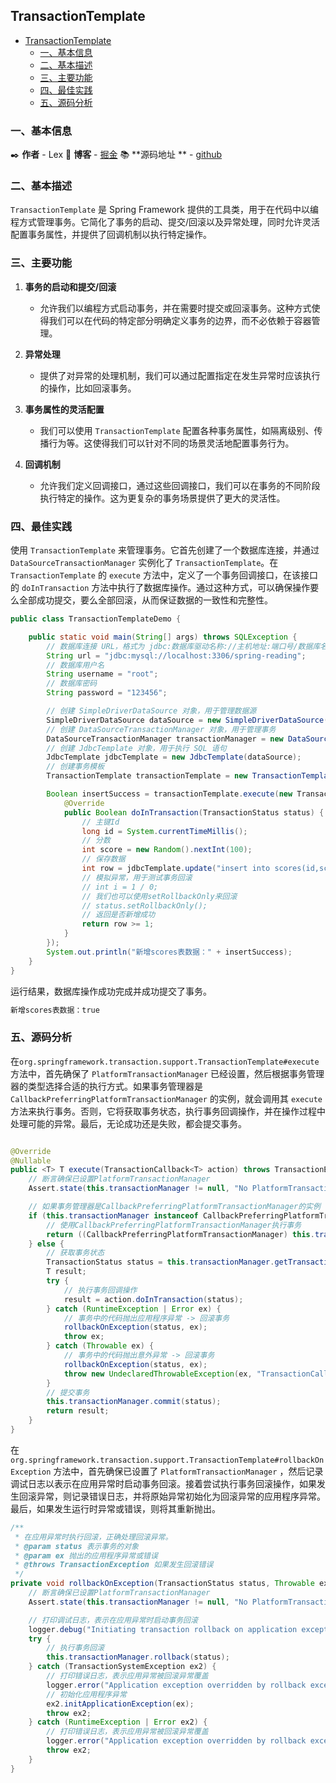 ## TransactionTemplate

- [TransactionTemplate](#transactiontemplate)
    - [一、基本信息](#一基本信息)
    - [二、基本描述](#二基本描述)
    - [三、主要功能](#三主要功能)
    - [四、最佳实践](#四最佳实践)
    - [五、源码分析](#五源码分析)

### 一、基本信息

✒️ **作者** - Lex 📝 **博客** - [掘金](https://juejin.cn/user/4251135018533068/posts) 📚 **源码地址
** - [github](https://github.com/xuchengsheng/spring-reading)

### 二、基本描述

`TransactionTemplate` 是 Spring Framework 提供的工具类，用于在代码中以编程方式管理事务。它简化了事务的启动、提交/回滚以及异常处理，同时允许灵活配置事务属性，并提供了回调机制以执行特定操作。

### 三、主要功能

1. **事务的启动和提交/回滚**

    + 允许我们以编程方式启动事务，并在需要时提交或回滚事务。这种方式使得我们可以在代码的特定部分明确定义事务的边界，而不必依赖于容器管理。

2. **异常处理**

    + 提供了对异常的处理机制，我们可以通过配置指定在发生异常时应该执行的操作，比如回滚事务。

3. **事务属性的灵活配置**

    + 我们可以使用 `TransactionTemplate` 配置各种事务属性，如隔离级别、传播行为等。这使得我们可以针对不同的场景灵活地配置事务行为。

4. **回调机制**

    + 允许我们定义回调接口，通过这些回调接口，我们可以在事务的不同阶段执行特定的操作。这为更复杂的事务场景提供了更大的灵活性。

### 四、最佳实践

使用 `TransactionTemplate` 来管理事务。它首先创建了一个数据库连接，并通过 `DataSourceTransactionManager`
实例化了 `TransactionTemplate`。在 `TransactionTemplate` 的 `execute`
方法中，定义了一个事务回调接口，在该接口的 `doInTransaction` 方法中执行了数据库操作。通过这种方式，可以确保操作要么全部成功提交，要么全部回滚，从而保证数据的一致性和完整性。

```java
public class TransactionTemplateDemo {

    public static void main(String[] args) throws SQLException {
        // 数据库连接 URL，格式为 jdbc:数据库驱动名称://主机地址:端口号/数据库名称
        String url = "jdbc:mysql://localhost:3306/spring-reading";
        // 数据库用户名
        String username = "root";
        // 数据库密码
        String password = "123456";

        // 创建 SimpleDriverDataSource 对象，用于管理数据源
        SimpleDriverDataSource dataSource = new SimpleDriverDataSource(new Driver(), url, username, password);
        // 创建 DataSourceTransactionManager 对象，用于管理事务
        DataSourceTransactionManager transactionManager = new DataSourceTransactionManager(dataSource);
        // 创建 JdbcTemplate 对象，用于执行 SQL 语句
        JdbcTemplate jdbcTemplate = new JdbcTemplate(dataSource);
        // 创建事务模板
        TransactionTemplate transactionTemplate = new TransactionTemplate(transactionManager);

        Boolean insertSuccess = transactionTemplate.execute(new TransactionCallback<Boolean>() {
            @Override
            public Boolean doInTransaction(TransactionStatus status) {
                // 主键Id
                long id = System.currentTimeMillis();
                // 分数
                int score = new Random().nextInt(100);
                // 保存数据
                int row = jdbcTemplate.update("insert into scores(id,score) values(?,?)", id, score);
                // 模拟异常，用于测试事务回滚
                // int i = 1 / 0;
                // 我们也可以使用setRollbackOnly来回滚
                // status.setRollbackOnly();
                // 返回是否新增成功
                return row >= 1;
            }
        });
        System.out.println("新增scores表数据：" + insertSuccess);
    }
}
```

运行结果，数据库操作成功完成并成功提交了事务。

```java
新增scores表数据：true
```

### 五、源码分析

在`org.springframework.transaction.support.TransactionTemplate#execute`方法中，首先确保了 `PlatformTransactionManager`
已经设置，然后根据事务管理器的类型选择合适的执行方式。如果事务管理器是 `CallbackPreferringPlatformTransactionManager`
的实例，就会调用其 `execute` 方法来执行事务。否则，它将获取事务状态，执行事务回调操作，并在操作过程中处理可能的异常。最后，无论成功还是失败，都会提交事务。

```java

@Override
@Nullable
public <T> T execute(TransactionCallback<T> action) throws TransactionException {
    // 断言确保已设置PlatformTransactionManager
    Assert.state(this.transactionManager != null, "No PlatformTransactionManager set");

    // 如果事务管理器是CallbackPreferringPlatformTransactionManager的实例
    if (this.transactionManager instanceof CallbackPreferringPlatformTransactionManager) {
        // 使用CallbackPreferringPlatformTransactionManager执行事务
        return ((CallbackPreferringPlatformTransactionManager) this.transactionManager).execute(this, action);
    } else {
        // 获取事务状态
        TransactionStatus status = this.transactionManager.getTransaction(this);
        T result;
        try {
            // 执行事务回调操作
            result = action.doInTransaction(status);
        } catch (RuntimeException | Error ex) {
            // 事务中的代码抛出应用程序异常 -> 回滚事务
            rollbackOnException(status, ex);
            throw ex;
        } catch (Throwable ex) {
            // 事务中的代码抛出意外异常 -> 回滚事务
            rollbackOnException(status, ex);
            throw new UndeclaredThrowableException(ex, "TransactionCallback threw undeclared checked exception");
        }
        // 提交事务
        this.transactionManager.commit(status);
        return result;
    }
}
```

在`org.springframework.transaction.support.TransactionTemplate#rollbackOnException`
方法中，首先确保已设置了 `PlatformTransactionManager`
，然后记录调试日志以表示在应用异常时启动事务回滚。接着尝试执行事务回滚操作，如果发生回滚异常，则记录错误日志，并将原始异常初始化为回滚异常的应用程序异常。最后，如果发生运行时异常或错误，则将其重新抛出。

```java
/**
 * 在应用异常时执行回滚，正确处理回滚异常。
 * @param status 表示事务的对象
 * @param ex 抛出的应用程序异常或错误
 * @throws TransactionException 如果发生回滚错误
 */
private void rollbackOnException(TransactionStatus status, Throwable ex) throws TransactionException {
    // 断言确保已设置PlatformTransactionManager
    Assert.state(this.transactionManager != null, "No PlatformTransactionManager set");

    // 打印调试日志，表示在应用异常时启动事务回滚
    logger.debug("Initiating transaction rollback on application exception", ex);
    try {
        // 执行事务回滚
        this.transactionManager.rollback(status);
    } catch (TransactionSystemException ex2) {
        // 打印错误日志，表示应用异常被回滚异常覆盖
        logger.error("Application exception overridden by rollback exception", ex);
        // 初始化应用程序异常
        ex2.initApplicationException(ex);
        throw ex2;
    } catch (RuntimeException | Error ex2) {
        // 打印错误日志，表示应用异常被回滚异常覆盖
        logger.error("Application exception overridden by rollback exception", ex);
        throw ex2;
    }
}
```